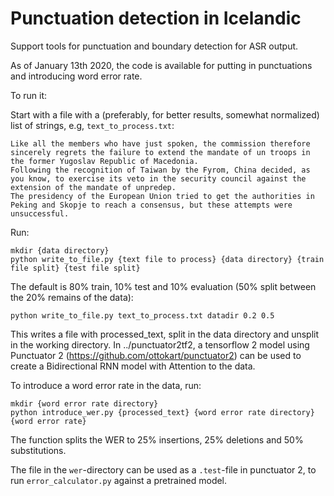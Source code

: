# Punctuation detection in Icelandic

Support tools for punctuation and boundary detection for ASR output.

As of January 13th 2020, the code is available for putting in punctuations and introducing word error rate.

To run it:

Start with a file with a (preferably, for better results, somewhat normalized) list of strings, e.g, `text_to_process.txt`:

```
Like all the members who have just spoken, the commission therefore sincerely regrets the failure to extend the mandate of un troops in the former Yugoslav Republic of Macedonia. 
Following the recognition of Taiwan by the Fyrom, China decided, as you know, to exercise its veto in the security council against the extension of the mandate of unpredep. 
The presidency of the European Union tried to get the authorities in Peking and Skopje to reach a consensus, but these attempts were unsuccessful. 
```

Run:
``` 
mkdir {data directory}
python write_to_file.py {text file to process} {data directory} {train file split} {test file split}
```

The default is 80% train, 10% test and 10% evaluation (50% split between the 20% remains of the data):
```
python write_to_file.py text_to_process.txt datadir 0.2 0.5
```

This writes a file with processed_text, split in the data directory and unsplit in the working directory. In ../punctuator2tf2, a tensorflow 2 model using Punctuator 2 (https://github.com/ottokart/punctuator2) can be used to create a Bidirectional RNN model with Attention to the data.

To introduce a word error rate in the data, run:
```
mkdir {word error rate directory}
python introduce_wer.py {processed_text} {word error rate directory} {word error rate}
```
The function splits the WER to 25% insertions, 25% deletions and 50% substitutions.

The file in the `wer`-directory can be used as a `.test`-file in punctuator 2, to run `error_calculator.py` against a pretrained model.


